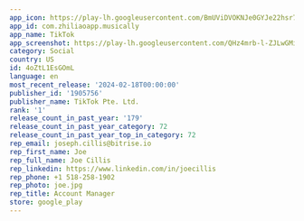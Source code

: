 ```yaml
---
app_icon: https://play-lh.googleusercontent.com/BmUViDVOKNJe0GYJe22hsr7juFndRVbvr1fGmHGXqHfJjNAXjd26bfuGRQpVrpJ6YbA
app_id: com.zhiliaoapp.musically
app_name: TikTok
app_screenshot: https://play-lh.googleusercontent.com/QHz4mrb-l-ZJLwGMipk-fLKrFAPGWpq8rxiAiHQxE2APJwhwGJ56OON3X9nn7xZiZdY
category: Social
country: US
id: 4oZtL1EsGOmL
language: en
most_recent_release: '2024-02-18T00:00:00'
publisher_id: '1905756'
publisher_name: TikTok Pte. Ltd.
rank: '1'
release_count_in_past_year: '179'
release_count_in_past_year_category: 72
release_count_in_past_year_top_in_category: 72
rep_email: joseph.cillis@bitrise.io
rep_first_name: Joe
rep_full_name: Joe Cillis
rep_linkedin: https://www.linkedin.com/in/joecillis
rep_phone: +1 518-258-1902
rep_photo: joe.jpg
rep_title: Account Manager
store: google_play
---
```

